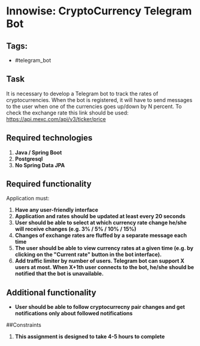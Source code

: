 # Innowise: CryptoCurrency Telegram Bot

## Tags: 
- #telegram_bot

## Task
It is necessary to develop a Telegram bot to track the rates of cryptocurrencies. When the bot is registered, it will have to send messages to the user when one of the currencies goes up/down by N percent. To check the exchange rate this link should be used: https://api.mexc.com/api/v3/ticker/price

## Required technologies
1. **Java / Spring Boot**
2. **Postgresql**
3. **No Spring Data JPA**

## Required functionality
Application must:
1. **Have any user-friendly interface**
2. **Application and rates should be updated at least every 20 seconds**
3. **User should be able to select at which currency rate change he/she will receive changes (e.g. 3% / 5% / 10% / 15%)**
4. **Changes of exchange rates are fluffed by a separate message each time**
5. **The user should be able to view currency rates at a given time (e.g. by clicking on the "Current rate" button in the bot interface).**
6. **Add traffic limiter by number of users. Telegram bot can support X users at most. When X+1th user connects to the bot, he/she should be notified that the bot is unavailable.**

## Additional functionality
- **User should be able to follow cryptocurrecny pair changes and get notifications only about followed notifications**

##Constraints
1. **This assignment is designed to take 4-5 hours to complete**
